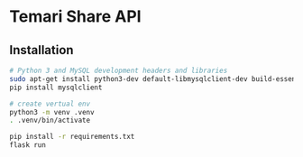 # Temari Share API

## Installation
```bash
# Python 3 and MySQL development headers and libraries
sudo apt-get install python3-dev default-libmysqlclient-dev build-essential
pip install mysqlclient

# create vertual env
python3 -m venv .venv
. .venv/bin/activate

pip install -r requirements.txt
flask run
```